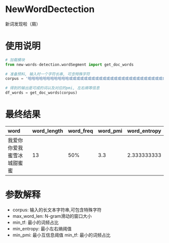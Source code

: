 # NewWordDectection
新词发现啦（屑）

# 使用说明
```python
# 加载模块
from new-words-detection.wordSegment import get_doc_words
    
# 准备预料, 输入时一个字符长串, 可含特殊字符
corpus = '哈哈哈哈哈哈哈哈哈哈哈或或或或或或或或或或或或或或或或或或或或或或或或或或或或或'
    
# 得到的输出是可成的词以及对应的pmi, 左右熵等信息
df_words = get_doc_words(corpus)
```

# 最终结果

| word                   | word_length | word_freq | word_pmi | word_entropy |
|:-----------------------|:------------|:----------|:---------|:-------------|
| 我爱你你爱我蜜雪冰城甜蜜蜜  | 13          | 50%       | 3.3      | 2.333333333  |


# 参数解释

- corpus: 输入的长文本字符串,可包含特殊字符
- max_word_len: N-gram滑动的窗口大小
- min_tf: 最小的词频占比
- min_entropy: 最小左右熵阈值
- min_pmi: 最小互信息阈值 min_tf: 最小的词频占比


